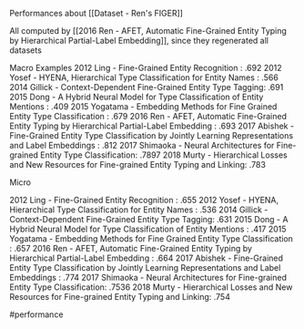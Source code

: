 Performances about [[Dataset - Ren's FIGER]]

All computed by [[2016 Ren - AFET, Automatic Fine-Grained Entity Typing by Hierarchical Partial-Label Embedding]], since they regenerated all datasets

Macro Examples
2012 Ling - Fine-Grained Entity Recognition : .692
2012 Yosef - HYENA, Hierarchical Type Classification for Entity Names : .566
2014 Gillick - Context-Dependent Fine-Grained Entity Type Tagging: .691
2015 Dong - A Hybrid Neural Model for Type Classification of Entity Mentions : .409
2015 Yogatama - Embedding Methods for Fine Grained Entity Type Classification : .679
2016 Ren - AFET, Automatic Fine-Grained Entity Typing by Hierarchical Partial-Label Embedding : .693
2017 Abishek - Fine-Grained Entity Type Classification by Jointly Learning Representations and Label Embeddings : .812
2017 Shimaoka - Neural Architectures for Fine-grained Entity Type Classification: .7897
2018 Murty - Hierarchical Losses and New Resources for Fine-grained Entity Typing and Linking: .783


Micro

2012 Ling - Fine-Grained Entity Recognition : .655
2012 Yosef - HYENA, Hierarchical Type Classification for Entity Names : .536
2014 Gillick - Context-Dependent Fine-Grained Entity Type Tagging: .631
2015 Dong - A Hybrid Neural Model for Type Classification of Entity Mentions : .417
2015 Yogatama - Embedding Methods for Fine Grained Entity Type Classification : .657
2016 Ren - AFET, Automatic Fine-Grained Entity Typing by Hierarchical Partial-Label Embedding : .664
2017 Abishek - Fine-Grained Entity Type Classification by Jointly Learning Representations and Label Embeddings : .774
2017 Shimaoka - Neural Architectures for Fine-grained Entity Type Classification: .7536
2018 Murty - Hierarchical Losses and New Resources for Fine-grained Entity Typing and Linking: .754


#performance 